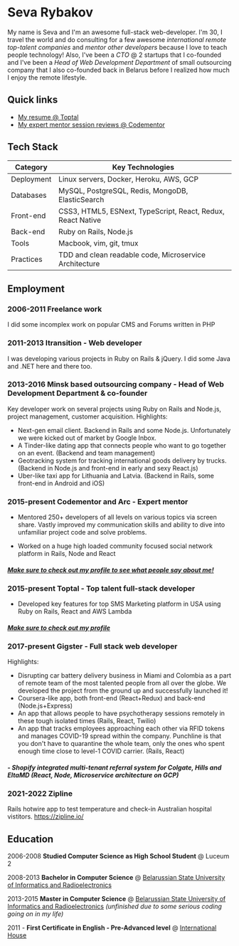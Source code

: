 # Seva Rybakov

My name is Seva and I'm an awesome full-stack web-developer. I'm 30, I travel the world and do consulting for a few awesome *international remote top-talent companies* and *mentor other developers* because I love to teach people technology! Also, I've been a *CTO* @ 2 startups that I co-founded and I've been a *Head of Web Development Department* of small outsourcing company that I also co-founded back in Belarus before I realized how much I enjoy the remote lifestyle.

## Quick links

- [My resume @ Toptal](https://www.toptal.com/resume/seva-rybakov)
- [My expert mentor session reviews @ Codementor](https://www.codementor.io/CodingFu)

## Tech Stack
| Category   | Key Technologies                                 |
|------------|--------------------------------------------------|
| Deployment | Linux servers, Docker, Heroku, AWS, GCP          |
| Databases  | MySQL, PostgreSQL, Redis, MongoDB, ElasticSearch |
| Front-end  | CSS3, HTML5, ESNext, TypeScript, React, Redux, React Native |
| Back-end   | Ruby on Rails, Node.js                           |
| Tools      | Macbook, vim, git, tmux                          |
| Practices  | TDD and clean  readable code, Microservice Architecture |

## Employment
### 2006-2011 **Freelance work**

I did some incomplex work on popular CMS and Forums written in PHP 

### 2011-2013 **Itransition - Web developer**

I was developing various projects in Ruby on Rails & jQuery. I did some Java and .NET here and there too.

### 2013-2016 Minsk based outsourcing company - Head of Web Development Department & co-founder

Key developer work on several projects using Ruby on Rails and Node.js, project management, customer acquisition.
Highlights:
- Next-gen email client. Backend in Rails and some Node.js. Unfortunately we were kicked out of market by Google Inbox.
- A Tinder-like dating app that connects people who want to go together on an event. (Backend and team management)
- Geotracking system for tracking international goods delivery by trucks. (Backend in Node.js and front-end in early and sexy React.js)
- Uber-like taxi app for Lithuania and Latvia. (Backend in Rails, some front-end in Android and iOS)

### 2015-present Codementor and Arc - Expert mentor

- Mentored 250+ developers of all levels on various topics via screen share. Vastly improved my communication skills and ability to dive into unfamiliar project code and solve problems.

- Worked on a huge high loaded community focused social network platform in Rails, Node and React

#### [*Make sure to check out my profile to see what people say about me!*](https://www.codementor.io/codingfu)

### 2015-present Toptal - Top talent full-stack developer
- Developed key features for top SMS Marketing platform in USA using Ruby on Rails, React and AWS Lambda

#### [*Make sure to check out my profile*](https://www.toptal.com/resume/seva-rybakov)

### 2017-present Gigster - Full stack web developer
Highlights:
- Disrupting car battery delivery business in Miami and Colombia as a part of remote team of the most talented people from all over the globe. We developed the project from the ground up and successfully launched it!
- Coursera-like app, both front-end (React+Redux) and back-end (Node.js+Express)
- An app that allows people to have psychotherapy sessions remotely in these tough isolated times (Rails, React, Twilio)
- An app that tracks employees approaching each other via RFID tokens and manages COVID-19 spread within the company. Punchline is that you don't have to quarantine the whole team, only the ones who spent enough time close to level-1 COVID carrier. (Rails, React)
##### - Shopify integrated multi-tenant referral system for **Colgate**, **Hills** and **EltaMD** (React, Node, Microservice architecture on GCP) 

### 2021-2022 Zipline

Rails hotwire app to test temperature and check-in Australian hospital vistitors.
https://zipline.io/

## Education
2006-2008 **Studied Computer Science as High School Student** @ Luceum 2

2008-2013 **Bachelor in Computer Science** @ [Belarussian State University of Informatics and Radioelectronics](https://www.bsuir.by/en/)

2013-2015 **Master in Computer Science** @ [Belarussian State University of Informatics and Radioelectronics](https://www.bsuir.by/en/) *(unfinished due to some serious coding going on in my life)*

2011 - **First Certificate in English - Pre-Advanced level** @ [International House](https://ih.by)
